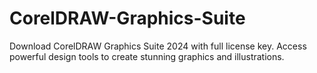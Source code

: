 # CorelDRAW-Graphics-Suite
Download CorelDRAW Graphics Suite 2024 with full license key. Access powerful design tools to create stunning graphics and illustrations.
